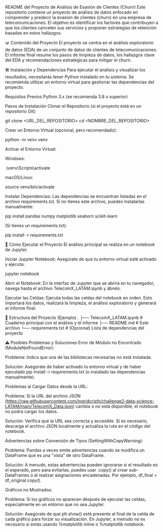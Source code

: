 README del Proyecto de Análisis de Evasión de Clientes (Churn)
Este repositorio contiene un proyecto de análisis de datos enfocado en comprender y predecir la evasión de clientes (churn) en una empresa de telecomunicaciones. El objetivo es identificar los factores que contribuyen a que los clientes cancelen sus servicios y proponer estrategias de retención basadas en estos hallazgos.

📊 Contenido del Proyecto
El proyecto se centra en el análisis exploratorio de datos (EDA) de un conjunto de datos de clientes de telecomunicaciones. El informe final resume los pasos de limpieza de datos, los hallazgos clave del EDA y recomendaciones estratégicas para mitigar el churn.

🛠️ Instalación y Dependencias
Para ejecutar el análisis y visualizar los resultados, necesitarás tener Python instalado en tu sistema. Se recomienda utilizar un entorno virtual para gestionar las dependencias del proyecto.

Requisitos Previos
Python 3.x (se recomienda 3.8 o superior)

Pasos de Instalación
Clonar el Repositorio (si el proyecto está en un repositorio Git):

git clone <URL_DEL_REPOSITORIO>
cd <NOMBRE_DEL_REPOSITORIO>

Crear un Entorno Virtual (opcional, pero recomendado):

python -m venv venv

Activar el Entorno Virtual:

Windows:

.\venv\Scripts\activate

macOS/Linux:

source venv/bin/activate

Instalar Dependencias:
Las dependencias se encuentran listadas en el archivo requirements.txt. Si no tienes este archivo, puedes instalarlas manualmente:

pip install pandas numpy matplotlib seaborn scikit-learn

(Si tienes un requirements.txt):

pip install -r requirements.txt

🚀 Cómo Ejecutar el Proyecto
El análisis principal se realiza en un notebook de Jupyter.

Iniciar Jupyter Notebook:
Asegúrate de que tu entorno virtual esté activado y ejecuta:

jupyter notebook

Abrir el Notebook:
En la interfaz de Jupyter que se abrirá en tu navegador, navega hasta el archivo TelecomX_LATAM.ipynb y ábrelo.

Ejecutar las Celdas:
Ejecuta todas las celdas del notebook en orden. Esto importará los datos, realizará la limpieza, el análisis exploratorio y generará el informe final.

📁 Estructura del Proyecto (Ejemplo)
.
├── TelecomX_LATAM.ipynb        # Cuaderno principal con el análisis y el informe
├── README.md                   # Este archivo
└── requirements.txt            # (Opcional) Lista de dependencias del proyecto

⚠️ Posibles Problemas y Soluciones
Error de Módulo no Encontrado (ModuleNotFoundError):

Problema: Indica que una de las bibliotecas necesarias no está instalada.

Solución: Asegúrate de haber activado tu entorno virtual y de haber ejecutado pip install -r requirements.txt (o instalado las dependencias manualmente).

Problemas al Cargar Datos desde la URL:

Problema: Si la URL del archivo JSON (https://raw.githubusercontent.com/ingridcristh/challenge2-data-science-LATAM/main/TelecomX_Data.json) cambia o no está disponible, el notebook no podrá cargar los datos.

Solución: Verifica que la URL sea correcta y accesible. Si es necesario, descarga el archivo JSON localmente y actualiza la ruta en el código del notebook.

Advertencias sobre Conversión de Tipos (SettingWithCopyWarning):

Problema: Pandas a veces emite advertencias cuando se modifica un DataFrame que es una "vista" de otro DataFrame.

Solución: A menudo, estas advertencias pueden ignorarse si el resultado es el esperado, pero para evitarlas, puedes usar .copy() al crear sub-DataFrames o al realizar asignaciones encadenadas. Por ejemplo, df_final = df_original.copy().

Gráficos no Mostrados:

Problema: Si los gráficos no aparecen después de ejecutar las celdas, especialmente en un entorno que no sea Jupyter.

Solución: Asegúrate de que plt.show() esté presente al final de la celda de cada gráfico para forzar su visualización. En Jupyter, a menudo no es necesario si estás usando %matplotlib inline o %matplotlib notebook.
